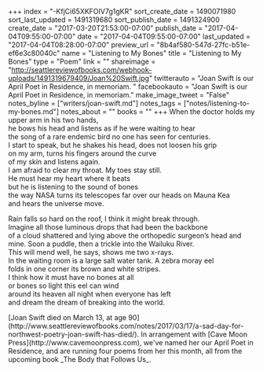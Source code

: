 +++
index = "-KfjCi65XKFOIV7g1gKR"
sort_create_date = 1490071980
sort_last_updated = 1491319680
sort_publish_date = 1491324900
create_date = "2017-03-20T21:53:00-07:00"
publish_date = "2017-04-04T09:55:00-07:00"
date = "2017-04-04T09:55:00-07:00"
last_updated = "2017-04-04T08:28:00-07:00"
preview_url = "8b4af580-547d-27fc-b51e-ef6e3c80040c"
name = "Listening to My Bones"
title = "Listening to My Bones"
type = "Poem"
link = ""
shareimage = "http://seattlereviewofbooks.com/webhook-uploads/1491319679409/Joan%20Swift.jpg"
twitterauto = "Joan Swift is our April Poet in Residence, in memoriam. "
facebookauto = "Joan Swift is our April Poet in Residence, in memoriam."
make_image_tweet = "False"
notes_byline = ["writers/joan-swift.md"]
notes_tags = ["notes/listening-to-my-bones.md"]
notes_about = ""
books = ""
+++
When the doctor holds my upper arm in his two hands,<br>
he bows his head and listens as if he were waiting to hear<br>
the song of a rare endemic bird no one has seen for centuries.<br>
I start to speak, but he shakes his head, does not loosen his grip<br>
on my arm, turns his fingers around the curve<br>
of my skin and listens again.<br>
I am afraid to clear my throat. My toes stay still.<br>
He must hear my heart where it beats<br>
but he is listening to the sound of bones<br>
the way NASA turns its telescopes far over our heads on Mauna Kea<br>
and hears the universe move.

Rain falls so hard on the roof, I think it might break through.<br>
Imagine all those luminous drops that had been the backbone<br>
of a cloud shattered and lying above the orthopedic surgeon’s head and mine. Soon a puddle, then a trickle into the Wailuku River.<br>
This will mend well, he says, shows me two x-rays.<br>
In the waiting room is a large salt water tank. A zebra moray eel<br>
folds in one corner its brown and white stripes.<br>
I think how it must have no bones at all<br>
or bones so light this eel can wind<br>
around its heaven all night when everyone has left<br>
and dream the dream of breaking into the world.

<p class="poem-footer">[Joan Swift died on March 13, at age 90](http://www.seattlereviewofbooks.com/notes/2017/03/17/a-sad-day-for-northwest-poetry-joan-swift-has-died/). In arrangement with [Cave Moon Press](http://www.cavemoonpress.com), we've named her our April Poet in Residence, and are running four poems from her this month, all from the upcoming book _The Body that Follows Us_.</p>
